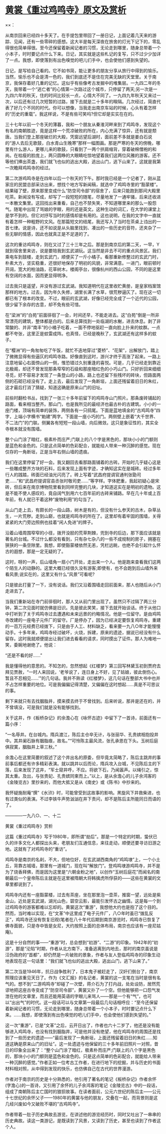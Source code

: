 # [黄裳《重过鸡鸣寺》原文及赏析](https://www.vrrw.net/wx/8759.html)

××：

从南京回来已经四十多天了。在手提包里带回了一册日记，上面记着几天来的游踪、见闻，还有一些零碎的感想。这大半是每天深夜在旅舍的灯光下记下的，零乱得很也简单得很。至今还保留着新闻记者的习惯，无论走到哪里，随身总带着一个小本子，时时要记点什么下来。日记，其实就是这些札记的复写，只不过少少加详了一点。我想，即使落到有出色嗅觉的吧儿们手中，也会使他们感到失望的。

日记，是写给自己看的。它不如书简，能让更多的朋友分享从旅行中得到的愉乐。当然，愉乐也不会是清一色的，我们到底还不是住在完美无缺的天堂里。关于南京，我保存着好几重的记忆。这似乎有些像考古发掘中的堆集层。一九四二年的冬天，我带着一个“逃亡者”的心情第一次路过这个城市，只停留了两天;另一次是一九四六年的秋天，住的时间比较长一点，心情大不同了。一九四九年秋天又来过一次，以后还有过几次短暂的过路，接下去就是二十多年的暌隔。几次经过，简直代表了好几个不同的时代。你可以想像，当我走出南京车站的时候，心头有着怎样的“历史的重载”。我这样说，不是有些可笑吗?但它却是实实在在的。

三十七年以前一个冬天的薄暮，我和一个朋友从秦淮河畔来到了鸡鸣寺，发现这个有名的南朝胜迹，竟是这样一个荒凉破败的所在，内心充满了惊异，还有就是颓唐。当我们登上那座破烂的大殿，凭窗远望后湖时，面前差不多就是姜白石说的“游人去后无歌鼓，白水青山生晚寒”那样一幅图画。那是严寒的冬天的傍晚，哪里有什么游人，更哪儿来的歌鼓，只看到了一两个拱肩缩背，穿着破棉僧袍的和尚。在枯瘦的脸庞上，两只圆睁的大眼睛吃惊地望着我们这两位风雅的游客。还不等他们捧出茶盏，我们就飞也似的逃出大殿，逃出山门，逃下山来了。这就是我第一次瞻拜鸡鸣寺的经过。



第二次游鸡鸣寺是在四年以后一个秋天的下午。那时我已经是一个记者了，刚从蓝家庄的民盟总部采访出来，想找个地方写新闻稿，就选中了鸡鸣寺里的“豁蒙楼”。结果碰了壁，原来那里变成什么“防空司令部”的宿舍了，后来只能跑到那间大殿里吃茶。新闻没有写成，却写了一段短短的随笔，尽量地发了一通牢骚，后来还收进一本散文集里。这回找出来重看，自己也不禁失笑，不知道哪里来的那么一股怨气。随笔中出现了骂娘的字眼，用的还是英文。这种生动的词汇，在大学的课堂上是学不到的。但它对抒写当时的感情却是有用的。这也说明，在我的文字中一直就有着怎样一种粗野的文风。在那篇短文的结尾，我还写入了当时在茶桌上诌出的一首七律。说是诗，还不如说是从头脑里找到、凑出的一些历史的音符，还夹杂了一些无聊的情感，因此也就真正是不足道的了。

这次的重访鸡鸣寺，则在又过了三十三年之后。那是到南京后的第二天，一早，Y就到宿舍里来访，说是要陪我到玄武湖玩。这当然是非去不可的重点风景区。我们乘电车到鼓楼，走到玄武门，顺便买了一斤小橘子。看那重新修整过的玄武门时，朴素大方，坚实稳重，还很好地保存了明初的风貌，非常满意。一进门，眼前顿时开阔，宽大的柏油路，花草树木，楼阁亭台，很像杭州的西山公园，不同的是这里有空阔的水面，因而更显得明净。

过去我只是遥望，并没有游过玄武湖。我知道明代在这里收贮黄册，是皇家档案馆那样的地方。过去，因为年久失修，湖里长满了水草，很荒秽逼仄了。现在这一切都已有了根本的改变。不过，眼前的玄武湖，好像已经完全成了一个近代的公园，很少留下余存的古意，却不免有些可惜。

在“梁洲”的“白苑”前面徘徊了一会，时间还早，不能走进去。这“白苑”倒是一所非常漂亮的建筑，整体都是白的。后来总算找到一处临湖的水榭，进去休息。剥了非常酸的、并非“南丰”的小橘子吃着，一面不停地驱赶一直向脸上扑来的蚊群。一点都不夸张，这里正是蚊雷成阵。也真怪，已经是晚秋了，玄武湖还有这样多的蚊子。

在“樱洲”的一角匆匆吃了午饭，就忙不迭地穿过“菱桥”、“花架”，出解放门，踏上了微微显得有些逼仄的鸡鸣寺路。好像直到这时，游兴才终于高涨了起来。一路上注意地留心右面傍山的一侧，惟恐错过久别重逢的喜悦。可是，几乎已经走到靠近北极阁，却还不曾发现那条窄窄的石级和那座暗红色的小巧山门。只好折回来细细寻觅，好不容易才发现了一条登山的小路，路上也还留下些残坏的砖块，但路面两侧的石砌已经没有了。走上去，最后发现了一角断垣，上面还残留着旧日的朱红，这才最后打消了猜疑，知道这确是原来山门的旧址。

前些时翻检书丛，找到了一张三十多年前留下的鸡鸣寺山门照片。那条废砖铺起的路面，看来相当整齐。那山门，也是我所见的最经济也最古朴的古建筑。小小的一座门楼，顶端有简单的装饰，两侧各有一只鸱尾。下面是蓝地填金的“古鸡鸣寺”四字，上端小字横书“勅建”两字。下面是一座小巧的门。两侧壁上嵌着“大千世界、不二法门”的门联。侧翼各有短短一段山墙，向后微敛。这只是象征性的，其实全寺根本就没有围墙。

整个山门涂了暗红，极素朴而庄严;门联上的八个字是黑色的，那块小小的门额则是蓝色和金色的。只是这点简单的色彩配合，就能给人带来一种沉醉的感觉。现在仅存的一角断垣，正是当年右侧山墙的遗痕。

我们在这里停留了好一会。我又翻回去看那路面铺着的古砖。开始时几乎疑心这是一些雕成整齐方块的石料，后来发现上面有字迹，才确知这实在是城砖。经过多年行人的践踏，砖面已经油光闪亮了。砖上写着“武昌府提调官通判张勖司吏……”和“武昌府提调官县丞张时敬司吏……”等字样。字体肥重，我起初疑心是宋砖，但后来在南京博物院里看到同样完整的几块，才知道这实在是明初的遗物。这是不能不使人感叹的，竟自阔气到用六七百年前的古砖来铺路。早在几十年或上百年前，有人就已干着这种“废物利用”的勾当了。

从山门走上去，有颇长的一段山路，树木是有的，但没有什么参天的古木，杂草丛生，一片荒秽。走到山巅，也就是鸡鸣寺的所在了。这里却有着牢固的围墙，关得紧紧的大门旁边照例也挂着“闲人免进”的牌子。

沿着山墙周围窄窄的小径，拨开没胫的荒草荆棘，兜到寺的后边，那下面应该就是著名的台城。不过什么都没有看到，只有杂七杂八的一些不成规制的房子，拥塞在狭狭的一条空隙里。我想，即使豁蒙楼依然无恙，凭栏远眺，也绝不会引起什么怀古的遐想，那是一定无疑的了。

这时，呀的一声，后山墙角一扇小门开处，走出来一个人。他是跑来查看我们这两个陌生人的动静的。这里大概已经很久没有游客;即使有，也不会跑到后山墙外来看风景;说实在的，这里又有什么“风景”可看呢?

只是彼此打量了一下，没有说话。我们又沿着围墙走回前面来，那人也随后从小门走进去了。

当我们重新站在寺门前徘徊时，那人又从前门里出现了。虽然只不过隔了两三分钟，第二次见面时就仿佛是旧识。先是彼此笑笑，接下去就开始谈话。终于从他口中打听到了关于鸡鸣寺过去遭遇和未来远景的约略情况。他是一位留守。是由鸡鸣寺改建的一座电子元件厂的留守。厂是停办了，因为已经决定要恢复鸡鸣寺。重建的一百万元经费已经拨下，只是由于人工、材料缺乏，看来要一九八○年才能慢慢动手。十多年来，鸡鸣寺经过破坏，火烧，拆建，原来的遗迹，据说已经没有什么留存。这时我就顺便提出让我们进去看看的请求，同时摸出了证件。那人为难地一笑，委婉地谢绝了。他说：

“还是不看的好……”

我是懂得他的意思的。不知怎的，忽然想起《红楼梦》第三回写林黛玉初到贾府去拜见贾赦，“一时人来回说，‘老爷说了，连日身上不好，见了姑娘，彼此倒伤心。暂且不忍相见……’”的几句话。我并不熟读《红楼梦》，这几句话在整部大书中也并不占怎样重要的地位。可是我偏偏记得清楚，又偏偏在这时想起……真是不可思议的事。

剩下来就只有去找胭脂井，摸来摸去终于不曾找到。后来听说，那井是还在的，并不曾填没，可是我们就是没有能够找到。

关于这井，作《板桥杂记》的余澹心在《咏怀古迹》中留下了一首诗，前面还有一篇小序：

“一名辱井。在台城内。隋兵渡江，陈后主仓卒无计，与张丽华、孔贵嫔相抱投井中。其井阑石脉有胭脂痕，故名。”“可怜陈主最风流，张孔承恩在下头。玉树后庭俱寂寞，胭脂井上草三秋。”

余澹心在这里简要的叙述了这个井出名的原委，但毕竟太简略了，陈后主跳井的事前事后都还有许多精彩表演。就以跳井以后而论，隋兵攻入台城，不见陈后主的下落，后来发现了这井，“军士窥井呼，不应。将欲下石，乃闻嚣声。以绳引之，惊其太重。及出，与张贵妃、孔贵嫔同束而上。”以上，是从余澹心的儿子余鸿客的《金陵览古》里抄来的，而他大抵又是从《南史》或《陈书》中抄来的。

我怀疑施耐庵“撰”《水浒》时，可能曾受到这故事的影响。黑旋风下井救柴进，也有过类似的表演。不过李铁牛声势汹汹在井下责问，却不是陈后主所能同日而语的了。

————一九八○、一、十二

黄裳《重过鸡鸣寺》赏析

这篇《重过鸡鸣寺》写于1980年，即所谓“劫后”。那是一个特定的时期，蛰伏已久的许多文化人都探出头来，老朋友们互通信息，来往走动，顺便还要寻访旧游之地。这就有了对鸡鸣寺的“重访”。

鸡鸣寺是南京的名刹，不大，但地位好，在玄武湖西南角的“鸡鸣埭”上，一个小土丘，背靠古城墙，那里有一道城门，现在叫“解放门”。登鸡鸣埭游鸡鸣寺，并不是为了烧香拜佛，而是因为这里是“六朝金粉之地”，以创作“玉树后庭花”而闻名的南朝最后一个皇帝陈后主就是在这里被隋朝大将韩擒虎所俘获的——这些在黄裳的文章里都说到了。

鸡鸣寺内还有一座豁蒙楼，过去有茶座，坐在那里泡一壶茶，推窗一望，远处是紫金山，近处是玄武湖，湖光山色，碧空云影，最能引发怀古之幽情。这是每一个到过鸡鸣寺的游客都难以忘却的。黄裳这次“重游”，我想他大约也是抱了这个目的。然而，当时难以实现，在“文革”中这里成了电子元件厂，八○年时虽已“拨乱反正”，鸡鸣寺还没有恢复旧观(笔者在八十年代后期到南京游览时，鸡鸣寺已恢复了佛寺面貌，只是寺中皆是女尼，大约按照上面的总体布局，南京也应该有一座尼姑庵)。

这是十分自然的事——“重游”时，总会想到“初游”、“二游”的印象。1942年的“初游”，那是“沦陷”时期，作者从北方南下，准备逃离到内地去，那时的南京虽说是汪伪政府的“首都”，却仍然是一片破败的景象，作者与友人登临鸡鸣寺的印象生动地表现在这一句话里：“我们就飞也似的逃出大殿，逃出山门，逃下山来了。”

第二次当是1946年，抗日战争胜利了，日本鬼子被赶走了，汉奸们倒台了，南京照理应该重见天日了。作为《文汇报》的名记者，黄裳的这一支笔在当时是很有名气的。想不到“二游鸡鸣寺”却碰了一次壁，蒋介石为了打内战，处处设防，居然荒谬地把这座古寺变成了“防空司令部”，黄裳又扑了一个空。但他能够把一口怨气发泄在他的文章里，而且还能用英语的字眼儿来骂人——那是一个有“气”，也可以“出出气”的时代。这一段话可以与文章第一段最后几句话相呼应：“至今还保留着新闻记者的习惯，无论走到哪里，随身总带着一个小本子，时时要记点什么下来。……我想，即使落到有出色嗅觉的吧儿们手中，也会使他们感到失望的。”

这一次“重游”，已是“文革”之后，云开日出了，作者也六十二岁了，他还是没有能够进入鸡鸣寺，也没有找到胭脂井，可是他并没有绝望，他在鸡鸣寺的周围还是找到了一些历史的遗迹——“最后发现了一角断垣，上面还残留着旧日的朱红……知道这确是原来山门的旧址”。这一处遗迹与他保留的三十多年前旧照片一对照，昔日的印象全出来了：“整个山门涂了暗红，极素朴而庄严;门联上的八个字是黑色的，那块小小的门额则是蓝色和金色的。只是这点简单的色彩配合，就能给人带来一种沉醉的感觉。”作者正如一位考古工作者，在进行地下的挖掘，并与历史的书面材料相对照，从中得到发现的快乐，也仿佛自己在古代的世界漫游。

作者对于南京的历史是十分熟悉的，他引用了著名的笔记《板桥杂记》作者余怀(字澹心)的一首诗，又引用了余怀的儿子余鸿客的笔记《金陵览古》中的一段话，组成了南朝陈后主亡国时的狼狈故事。在读者面前，公元六世纪的陈后主——公元十七世纪的余怀父子——1980年的黄裳与他的朋友，交叠在一起，而背景则是这几经兴废如今又破败不堪的“古鸡鸣寺”。

作者带着一肚子历史典故去游览，在讲述他的游览经历时，同时又吐出了一串串的历史典故。读这一类游记，是既读到了风景，又读到了历史，甚至也读到了作者这个人。


